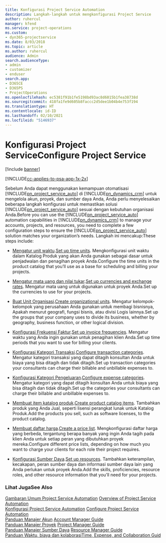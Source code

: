 ```yaml
---
title: Konfigurasi Project Service Automation
description: Langkah-langkah untuk mengkonfigurasi Project Service
author: ruhercul
manager: kfend
ms.service: project-operations
ms.custom:
- dyn365-projectservice
ms.date: 8/03/2018
ms.topic: article
ms.author: ruhercul
audience: Admin
search.audienceType:
- admin
- customizer
- enduser
search.app:
- D365CE
- D365PS
- ProjectOperations
ms.openlocfilehash: ec5381f91b1fe5198bd93ac8d6015b1fea38738d
ms.sourcegitcommit: 418fa1fe9d605b8faccc2d5dee1b04b4e753f194
ms.translationtype: HT
ms.contentlocale: id-ID
ms.lasthandoff: 02/10/2021
ms.locfileid: "5146937"
---
```

# <a name="configure-project-service"></a><span data-ttu-id="a58e3-103">Konfigurasi Project Service</span><span class="sxs-lookup"><span data-stu-id="a58e3-103">Configure Project Service</span></span>

[!include [banner](../includes/psa-now-project-operations.md)]

[!INCLUDE[cc-applies-to-psa-app-1x-2x](../includes/cc-applies-to-psa-app-1x-2x.md)]

<span data-ttu-id="a58e3-104">Sebelum Anda dapat menggunakan kemampuan otomatisasi [!INCLUDE[pn_project_service_auto](../includes/pn-project-service-auto.md)] di [!INCLUDE[pn_dynamics_crm](../includes/pn-dynamics-crm.md)] untuk mengelola akun, proyek, dan sumber daya Anda, Anda perlu menyelesaikan beberapa langkah konfigurasi untuk memastikan solusi [!INCLUDE[pn_project_service_auto](../includes/pn-project-service-auto.md)] sesuai dengan kebutuhan organisasi Anda.</span><span class="sxs-lookup"><span data-stu-id="a58e3-104">Before you can use the [!INCLUDE[pn_project_service_auto](../includes/pn-project-service-auto.md)] automation capabilities in [!INCLUDE[pn_dynamics_crm](../includes/pn-dynamics-crm.md)] to manage your accounts, projects, and resources, you need to complete a few configuration steps to ensure the [!INCLUDE[pn_project_service_auto](../includes/pn-project-service-auto.md)] solution matches your organization’s needs.</span></span> <span data-ttu-id="a58e3-105">Langkah ini mencakup:</span><span class="sxs-lookup"><span data-stu-id="a58e3-105">These steps include:</span></span>  
  
-   <span data-ttu-id="a58e3-106">[Mengatur unit waktu](../psa/set-up-time-units.md).</span><span class="sxs-lookup"><span data-stu-id="a58e3-106">[Set up time units](../psa/set-up-time-units.md).</span></span> <span data-ttu-id="a58e3-107">Mengkonfigurasi unit waktu dalam Katalog Produk yang akan Anda gunakan sebagai dasar untuk penjadwalan dan penagihan proyek Anda.</span><span class="sxs-lookup"><span data-stu-id="a58e3-107">Configure the time units in the product catalog that you’ll use as a base for scheduling and billing your projects.</span></span>  
  
-   <span data-ttu-id="a58e3-108">[Mengatur mata uang dan nilai tukar](../psa/set-up-currencies-exchange-rates.md).</span><span class="sxs-lookup"><span data-stu-id="a58e3-108">[Set up currencies and exchange rates](../psa/set-up-currencies-exchange-rates.md).</span></span> <span data-ttu-id="a58e3-109">Mengatur mata uang untuk digunakan untuk proyek Anda.</span><span class="sxs-lookup"><span data-stu-id="a58e3-109">Set up the currencies to use for your projects.</span></span>  
  
-   <span data-ttu-id="a58e3-110">[Buat Unit Organisasi](../psa/create-organizational-units.md).</span><span class="sxs-lookup"><span data-stu-id="a58e3-110">[Create organizational units](../psa/create-organizational-units.md).</span></span> <span data-ttu-id="a58e3-111">Mengatur kelompok-kelompok yang perusahaan Anda gunakan untuk membagi bisnisnya, Apakah menurut geografi, fungsi bisnis, atau divisi Logis lainnya.</span><span class="sxs-lookup"><span data-stu-id="a58e3-111">Set up the groups that your company uses to divide its business, whether by geography, business function, or other logical division.</span></span>  
  
-   <span data-ttu-id="a58e3-112">[Konfigurasi Frekuensi Faktur](../psa/set-up-invoice-frequencies.md).</span><span class="sxs-lookup"><span data-stu-id="a58e3-112">[Set up invoice frequencies](../psa/set-up-invoice-frequencies.md).</span></span> <span data-ttu-id="a58e3-113">Mengatur waktu yang Anda ingin gunakan untuk penagihan klien Anda.</span><span class="sxs-lookup"><span data-stu-id="a58e3-113">Set up time periods that you want to use for billing your clients.</span></span>  
  
-   <span data-ttu-id="a58e3-114">[Konfigurasi Kategori Transaksi](../psa/configure-transaction-categories.md).</span><span class="sxs-lookup"><span data-stu-id="a58e3-114">[Configure transaction categories](../psa/configure-transaction-categories.md).</span></span> <span data-ttu-id="a58e3-115">Mengatur kategori transaksi yang dapat ditagih konsultan Anda untuk biaya yang bisa ditagih dan tidak ditagih.</span><span class="sxs-lookup"><span data-stu-id="a58e3-115">Set up transaction categories your consultants can charge their billable and unbillable expenses to.</span></span>  
  
-   <span data-ttu-id="a58e3-116">[Konfigurasi Kategori Pengeluaran](../psa/configure-expense-categories.md).</span><span class="sxs-lookup"><span data-stu-id="a58e3-116">[Configure expense categories](../psa/configure-expense-categories.md).</span></span> <span data-ttu-id="a58e3-117">Mengatur kategori yang dapat ditagih konsultan Anda untuk biaya yang bisa ditagih dan tidak ditagih.</span><span class="sxs-lookup"><span data-stu-id="a58e3-117">Set up the categories your consultants can charge their billable and unbillable expenses to.</span></span>  
  
-   <span data-ttu-id="a58e3-118">[Membuat item katalog produk](../psa/create-product-catalog-items.md).</span><span class="sxs-lookup"><span data-stu-id="a58e3-118">[Create product catalog items](../psa/create-product-catalog-items.md).</span></span> <span data-ttu-id="a58e3-119">Tambahkan produk yang Anda Jual, seperti lisensi perangkat lunak untuk Katalog Produk.</span><span class="sxs-lookup"><span data-stu-id="a58e3-119">Add the products you sell, such as software licenses, to the product catalog.</span></span>  
  
-   <span data-ttu-id="a58e3-120">[Membuat daftar harga](../psa/create-price-list.md).</span><span class="sxs-lookup"><span data-stu-id="a58e3-120">[Create a price list](../psa/create-price-list.md).</span></span> <span data-ttu-id="a58e3-121">Mengkonfigurasi daftar harga yang berbeda, tergantung berapa banyak yang ingin Anda tagih pada klien Anda untuk setiap peran yang dibutuhkan proyek mereka.</span><span class="sxs-lookup"><span data-stu-id="a58e3-121">Configure different price lists, depending on how much you want to charge your clients for each role their project requires.</span></span>  
  
-   <span data-ttu-id="a58e3-122">[Konfigurasi Sumber Daya](../psa/set-up-resources.md).</span><span class="sxs-lookup"><span data-stu-id="a58e3-122">[Set up resources](../psa/set-up-resources.md).</span></span> <span data-ttu-id="a58e3-123">Tambahkan keterampilan, kecakapan, peran sumber daya dan informasi sumber daya lain yang Anda perlukan untuk proyek Anda.</span><span class="sxs-lookup"><span data-stu-id="a58e3-123">Add the skills, proficiencies, resource roles, and other resource information that you’ll need for your projects.</span></span>  
  
### <a name="see-also"></a><span data-ttu-id="a58e3-124">Lihat Juga</span><span class="sxs-lookup"><span data-stu-id="a58e3-124">See Also</span></span>  
 <span data-ttu-id="a58e3-125">[Gambaran Umum Project Service Automation](../psa/overview.md) </span><span class="sxs-lookup"><span data-stu-id="a58e3-125">[Overview of Project Service Automation](../psa/overview.md) </span></span>  
 <span data-ttu-id="a58e3-126">[Konfigurasi Project Service Automation](../psa/configure.md) </span><span class="sxs-lookup"><span data-stu-id="a58e3-126">[Configure Project Service Automation](../psa/configure.md) </span></span>  
 <span data-ttu-id="a58e3-127">[Panduan Manajer Akun](../psa/account-manager-guide.md) </span><span class="sxs-lookup"><span data-stu-id="a58e3-127">[Account Manager Guide](../psa/account-manager-guide.md) </span></span>  
 <span data-ttu-id="a58e3-128">[Panduan Manajer Proyek](../psa/project-manager-guide.md) </span><span class="sxs-lookup"><span data-stu-id="a58e3-128">[Project Manager Guide](../psa/project-manager-guide.md) </span></span>  
 <span data-ttu-id="a58e3-129">[Panduan Manajer Sumber Daya](../psa/resource-manager-guide.md) </span><span class="sxs-lookup"><span data-stu-id="a58e3-129">[Resource Manager Guide](../psa/resource-manager-guide.md) </span></span>  
 [<span data-ttu-id="a58e3-130">Panduan Waktu, biaya dan kolaborasi</span><span class="sxs-lookup"><span data-stu-id="a58e3-130">Time, Expense, and Collaboration Guid</span></span>](../psa/time-expense-collaboration-guide.md)
